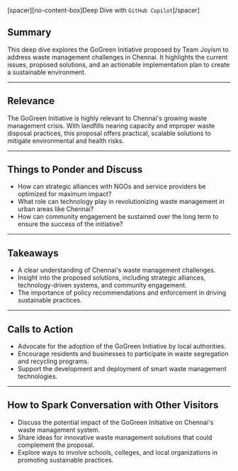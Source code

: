 [spacer][no-content-box]Deep Dive with `GitHub Copilot`[/spacer]

<!--start-engage-->

## Summary

This deep dive explores the GoGreen Initiative proposed by Team Joyism to address waste management challenges in Chennai. It highlights the current issues, proposed solutions, and an actionable implementation plan to create a sustainable environment.

---

## Relevance

The GoGreen Initiative is highly relevant to Chennai's growing waste management crisis. With landfills nearing capacity and improper waste disposal practices, this proposal offers practical, scalable solutions to mitigate environmental and health risks.

---

## Things to Ponder and Discuss

- How can strategic alliances with NGOs and service providers be optimized for maximum impact?
- What role can technology play in revolutionizing waste management in urban areas like Chennai?
- How can community engagement be sustained over the long term to ensure the success of the initiative?

---

## Takeaways

- A clear understanding of Chennai's waste management challenges.
- Insight into the proposed solutions, including strategic alliances, technology-driven systems, and community engagement.
- The importance of policy recommendations and enforcement in driving sustainable practices.

---

## Calls to Action

- Advocate for the adoption of the GoGreen Initiative by local authorities.
- Encourage residents and businesses to participate in waste segregation and recycling programs.
- Support the development and deployment of smart waste management technologies.

---

## How to Spark Conversation with Other Visitors

- Discuss the potential impact of the GoGreen Initiative on Chennai's waste management system.
- Share ideas for innovative waste management solutions that could complement the proposal.
- Explore ways to involve schools, colleges, and local organizations in promoting sustainable practices.
